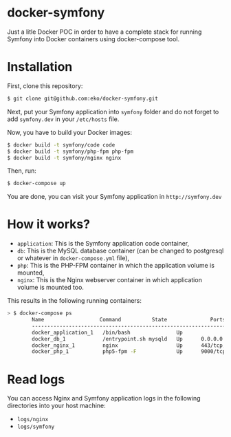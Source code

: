 docker-symfony
==============

Just a litle Docker POC in order to have a complete stack for running Symfony into Docker containers using docker-compose tool.

# Installation

First, clone this repository:

```bash
$ git clone git@github.com:eko/docker-symfony.git
```

Next, put your Symfony application into `symfony` folder and do not forget to add `symfony.dev` in your `/etc/hosts` file.

Now, you have to build your Docker images:

```bash
$ docker build -t symfony/code code
$ docker build -t symfony/php-fpm php-fpm
$ docker build -t symfony/nginx nginx
```

Then, run:

```bash
$ docker-compose up
```

You are done, you can visit your Symfony application in `http://symfony.dev`

# How it works?

* `application`: This is the Symfony application code container,
* `db`: This is the MySQL database container (can be changed to postgresql or whatever in `docker-compose.yml` file),
* `php`: This is the PHP-FPM container in which the application volume is mounted,
* `nginx`: This is the Nginx webserver container in which application volume is mounted too.

This results in the following running containers:

```bash
> $ docker-compose ps
        Name                  Command          State              Ports
        ----------------------------------------------------------------------------------
        docker_application_1   /bin/bash               Up
        docker_db_1            /entrypoint.sh mysqld   Up      0.0.0.0:3306->3306/tcp
        docker_nginx_1         nginx                   Up      443/tcp, 0.0.0.0:80->80/tcp
        docker_php_1           php5-fpm -F             Up      9000/tcp
```

# Read logs

You can access Nginx and Symfony application logs in the following directories into your host machine:

* `logs/nginx`
* `logs/symfony`
